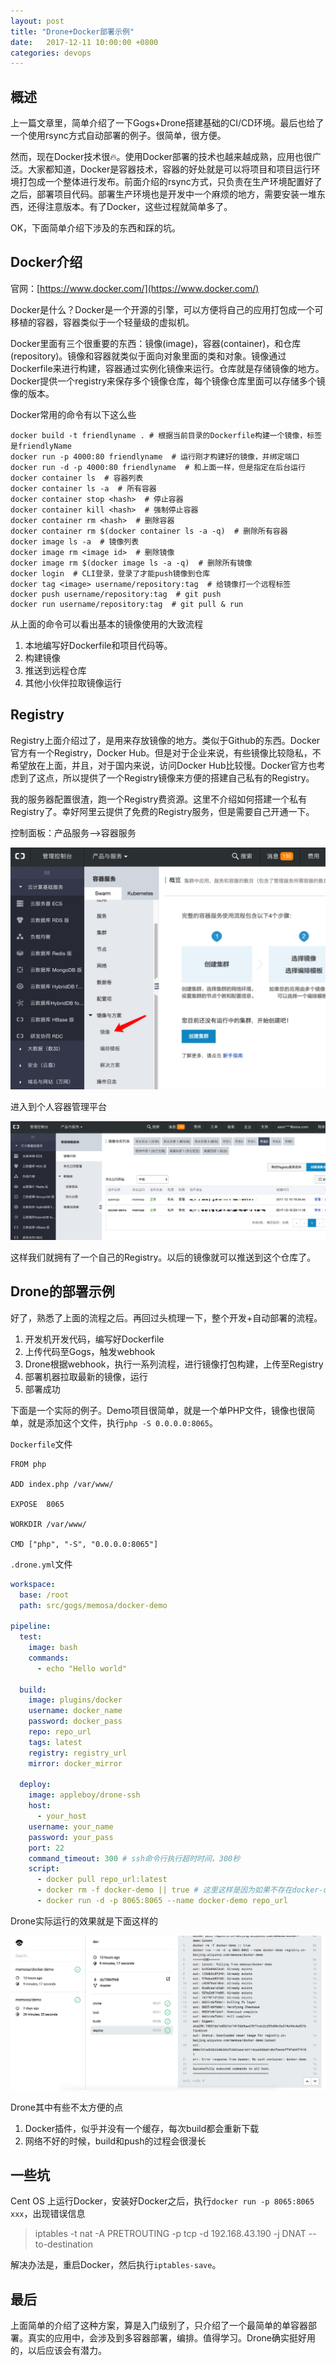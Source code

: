 ```yaml
---
layout: post
title: "Drone+Docker部署示例"
date:   2017-12-11 10:00:00 +0800
categories: devops
---
```

## 概述

上一篇文章里，简单介绍了一下Gogs+Drone搭建基础的CI/CD环境。最后也给了一个使用rsync方式自动部署的例子。很简单，很方便。

然而，现在Docker技术很🔥。使用Docker部署的技术也越来越成熟，应用也很广泛。大家都知道，Docker是容器技术，容器的好处就是可以将项目和项目运行环境打包成一个整体进行发布。前面介绍的rsync方式，只负责在生产环境配置好了之后，部署项目代码。部署生产环境也是开发中一个麻烦的地方，需要安装一堆东西，还得注意版本。有了Docker，这些过程就简单多了。

OK，下面简单介绍下涉及的东西和踩的坑。

## Docker介绍

官网：[https://www.docker.com/](https://www.docker.com/)

Docker是什么？Docker是一个开源的引擎，可以方便将自己的应用打包成一个可移植的容器，容器类似于一个轻量级的虚拟机。

Docker里面有三个很重要的东西：镜像(image)，容器(container)，和仓库(repository)。镜像和容器就类似于面向对象里面的类和对象。镜像通过Dockerfile来进行构建，容器通过实例化镜像来运行。仓库就是存储镜像的地方。Docker提供一个registry来保存多个镜像仓库，每个镜像仓库里面可以存储多个镜像的版本。

Docker常用的命令有以下这么些

```shell
docker build -t friendlyname . # 根据当前目录的Dockerfile构建一个镜像，标签是friendlyName
docker run -p 4000:80 friendlyname  # 运行刚才构建好的镜像，并绑定端口
docker run -d -p 4000:80 friendlyname  # 和上面一样，但是指定在后台运行
docker container ls  # 容器列表
docker container ls -a  # 所有容器
docker container stop <hash>  # 停止容器
docker container kill <hash>  # 强制停止容器
docker container rm <hash>  # 删除容器
docker container rm $(docker container ls -a -q)  # 删除所有容器
docker image ls -a  # 镜像列表
docker image rm <image id>  # 删除镜像
docker image rm $(docker image ls -a -q)  # 删除所有镜像
docker login  # CLI登录，登录了才能push镜像到仓库
docker tag <image> username/repository:tag  # 给镜像打一个远程标签
docker push username/repository:tag  # git push
docker run username/repository:tag  # git pull & run
```

从上面的命令可以看出基本的镜像使用的大致流程

1. 本地编写好Dockerfile和项目代码等。
2. 构建镜像
3. 推送到远程仓库
4. 其他小伙伴拉取镜像运行

## Registry

Registry上面介绍过了，是用来存放镜像的地方。类似于Github的东西。Docker官方有一个Registry，Docker Hub。但是对于企业来说，有些镜像比较隐私，不希望放在上面，并且，对于国内来说，访问Docker Hub比较慢。Docker官方也考虑到了这点，所以提供了一个Registry镜像来方便的搭建自己私有的Registry。

我的服务器配置很渣，跑一个Registry费资源。这里不介绍如何搭建一个私有Registry了。幸好阿里云提供了免费的Registry服务，但是需要自己开通一下。

控制面板：产品服务-->容器服务

![阿里云](/static/assert/imgs/docker_1.png)

进入到个人容器管理平台

![阿里云](/static/assert/imgs/docker_2.png)

这样我们就拥有了一个自己的Registry。以后的镜像就可以推送到这个仓库了。

## Drone的部署示例

好了，熟悉了上面的流程之后。再回过头梳理一下，整个开发+自动部署的流程。

1. 开发机开发代码，编写好Dockerfile
2. 上传代码至Gogs，触发webhook
3. Drone根据webhook，执行一系列流程，进行镜像打包构建，上传至Registry
4. 部署机器拉取最新的镜像，运行
5. 部署成功

下面是一个实际的例子。Demo项目很简单，就是一个单PHP文件，镜像也很简单，就是添加这个文件，执行`php -S 0.0.0.0:8065`。

`Dockerfile`文件

```text
FROM php

ADD index.php /var/www/

EXPOSE  8065

WORKDIR /var/www/

CMD ["php", "-S", "0.0.0.0:8065"]
```

`.drone.yml`文件

```yaml
workspace:
  base: /root
  path: src/gogs/memosa/docker-demo

pipeline:
  test:
    image: bash
    commands:
      - echo "Hello world"

  build:
    image: plugins/docker
    username: docker_name
    password: docker_pass
    repo: repo_url
    tags: latest
    registry: registry_url
    mirror: docker_mirror

  deploy:
    image: appleboy/drone-ssh
    host:
      - your_host
    username: your_name
    password: your_pass
    port: 22
    command_timeout: 300 # ssh命令行执行超时时间，300秒
    script:
      - docker pull repo_url:latest
      - docker rm -f docker-demo || true # 这里这样是因为如果不存在docker-demo，rm会报错
      - docker run -d -p 8065:8065 --name docker-demo repo_url
```

Drone实际运行的效果就是下面这样的

![Drone](/static/assert/imgs/docker_3.png)

Drone其中有些不太方便的点

1. Docker插件，似乎并没有一个缓存，每次build都会重新下载
2. 网络不好的时候，build和push的过程会很漫长

## 一些坑

Cent OS 上运行Docker，安装好Docker之后，执行`docker run -p 8065:8065 xxx`，出现错误信息

> iptables -t nat -A PRETROUTING -p tcp -d 192.168.43.190 -j DNAT --to-destination

解决办法是，重启Docker，然后执行`iptables-save`。

## 最后

上面简单的介绍了这种方案，算是入门级别了，只介绍了一个最简单的单容器部署。真实的应用中，会涉及到多容器部署，编排。值得学习。Drone确实挺好用的，以后应该会有潜力。

